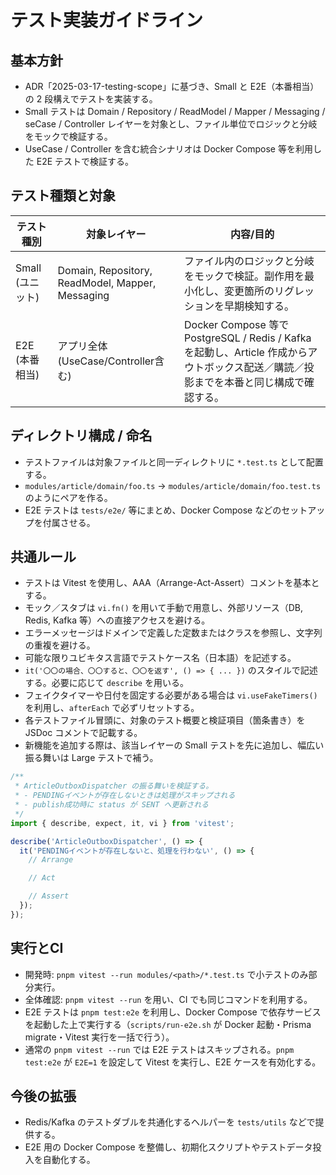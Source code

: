 # テスト実装ガイドライン

## 基本方針

- ADR「2025-03-17-testing-scope」に基づき、Small と E2E（本番相当）の 2 段構えでテストを実装する。
- Small テストは Domain / Repository / ReadModel / Mapper / Messaging / seCase / Controller レイヤーを対象とし、ファイル単位でロジックと分岐をモックで検証する。
- UseCase / Controller を含む統合シナリオは Docker Compose 等を利用した E2E テストで検証する。

## テスト種類と対象

| テスト種別 | 対象レイヤー | 内容/目的 |
| ---------- | ------------ | --------- |
| Small (ユニット) | Domain, Repository, ReadModel, Mapper, Messaging | ファイル内のロジックと分岐をモックで検証。副作用を最小化し、変更箇所のリグレッションを早期検知する。 |
| E2E (本番相当) | アプリ全体 (UseCase/Controller含む) | Docker Compose 等で PostgreSQL / Redis / Kafka を起動し、Article 作成からアウトボックス配送／購読／投影までを本番と同じ構成で確認する。 |

## ディレクトリ構成 / 命名

- テストファイルは対象ファイルと同一ディレクトリに `*.test.ts` として配置する。  
- `modules/article/domain/foo.ts` → `modules/article/domain/foo.test.ts` のようにペアを作る。
- E2E テストは `tests/e2e/` 等にまとめ、Docker Compose などのセットアップを付属させる。

## 共通ルール

- テストは Vitest を使用し、AAA（Arrange-Act-Assert）コメントを基本とする。
- モック／スタブは `vi.fn()` を用いて手動で用意し、外部リソース（DB, Redis, Kafka 等）への直接アクセスを避ける。
- エラーメッセージはドメインで定義した定数またはクラスを参照し、文字列の重複を避ける。
- 可能な限りユビキタス言語でテストケース名（日本語）を記述する。
- `it('〇〇の場合、〇〇すると、〇〇を返す', () => { ... })` のスタイルで記述する。必要に応じて `describe` を用いる。
- フェイクタイマーや日付を固定する必要がある場合は `vi.useFakeTimers()` を利用し、`afterEach` で必ずリセットする。
- 各テストファイル冒頭に、対象のテスト概要と検証項目（箇条書き）を JSDoc コメントで記載する。
- 新機能を追加する際は、該当レイヤーの Small テストを先に追加し、幅広い振る舞いは Large テストで補う。

```ts
/**
 * ArticleOutboxDispatcher の振る舞いを検証する。
 * - PENDINGイベントが存在しないときは処理がスキップされる
 * - publish成功時に status が SENT へ更新される
 */
import { describe, expect, it, vi } from 'vitest';

describe('ArticleOutboxDispatcher', () => {
  it('PENDINGイベントが存在しないと、処理を行わない', () => {
    // Arrange

    // Act

    // Assert
  });
});
```

## 実行とCI

- 開発時: `pnpm vitest --run modules/<path>/*.test.ts` で小テストのみ部分実行。  
- 全体確認: `pnpm vitest --run` を用い、CI でも同じコマンドを利用する。  
- E2E テストは `pnpm test:e2e` を利用し、Docker Compose で依存サービスを起動した上で実行する（`scripts/run-e2e.sh` が Docker 起動・Prisma migrate・Vitest 実行を一括で行う）。
- 通常の `pnpm vitest --run` では E2E テストはスキップされる。`pnpm test:e2e` が `E2E=1` を設定して Vitest を実行し、E2E ケースを有効化する。

## 今後の拡張

- Redis/Kafka のテストダブルを共通化するヘルパーを `tests/utils` などで提供する。  
- E2E 用の Docker Compose を整備し、初期化スクリプトやテストデータ投入を自動化する。
